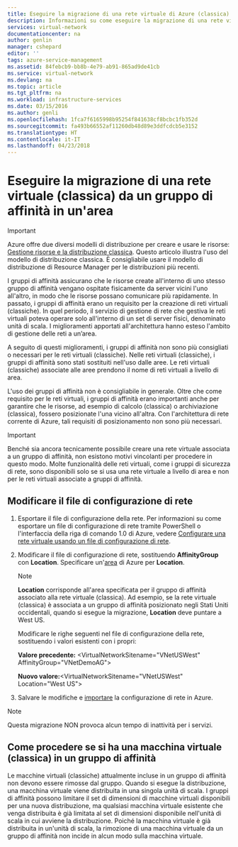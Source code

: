 ```yaml
---
title: Eseguire la migrazione di una rete virtuale di Azure (classica) da un gruppo di affinità in un'area | Microsoft Docs
description: Informazioni su come eseguire la migrazione di una rete virtuale (classica) da un gruppo di affinità in un'area.
services: virtual-network
documentationcenter: na
author: genlin
manager: cshepard
editor: ''
tags: azure-service-management
ms.assetid: 84febcb9-bb8b-4e79-ab91-865ad9de41cb
ms.service: virtual-network
ms.devlang: na
ms.topic: article
ms.tgt_pltfrm: na
ms.workload: infrastructure-services
ms.date: 03/15/2016
ms.author: genli
ms.openlocfilehash: 1fca7f6165998b95254f841638cf8bcbc1fb352d
ms.sourcegitcommit: fa493b66552af11260db48d89e3ddfcdcb5e3152
ms.translationtype: HT
ms.contentlocale: it-IT
ms.lasthandoff: 04/23/2018
---
```

# <a name="migrate-a-virtual-network-classic-from-an-affinity-group-to-a-region"></a>Eseguire la migrazione di una rete virtuale (classica) da un gruppo di affinità in un'area

> [!IMPORTANT]
> Azure offre due diversi modelli di distribuzione per creare e usare le risorse: [Gestione risorse e la distribuzione classica](../resource-manager-deployment-model.md?toc=%2fazure%2fvirtual-network%2ftoc.json). Questo articolo illustra l'uso del modello di distribuzione classica. È consigliabile usare il modello di distribuzione di Resource Manager per le distribuzioni più recenti.

I gruppi di affinità assicurano che le risorse create all'interno di uno stesso gruppo di affinità vengano ospitate fisicamente da server vicini l'uno all'altro, in modo che le risorse possano comunicare più rapidamente. In passato, i gruppi di affinità erano un requisito per la creazione di reti virtuali (classiche). In quel periodo, il servizio di gestione di rete che gestiva le reti virtuali poteva operare solo all'interno di un set di server fisici, denominato unità di scala. I miglioramenti apportati all'architettura hanno esteso l'ambito di gestione delle reti a un’area.

A seguito di questi miglioramenti, i gruppi di affinità non sono più consigliati o necessari per le reti virtuali (classiche). Nelle reti virtuali (classiche), i gruppi di affinità sono stati sostituiti nell'uso dalle aree. Le reti virtuali (classiche) associate alle aree prendono il nome di reti virtuali a livello di area.

L'uso dei gruppi di affinità non è consigliabile in generale. Oltre che come requisito per le reti virtuali, i gruppi di affinità erano importanti anche per garantire che le risorse, ad esempio di calcolo (classica) o archiviazione (classica), fossero posizionate l'una vicino all'altra. Con l'architettura di rete corrente di Azure, tali requisiti di posizionamento non sono più necessari.

> [!IMPORTANT]
> Benché sia ancora tecnicamente possibile creare una rete virtuale associata a un gruppo di affinità, non esistono motivi vincolanti per procedere in questo modo. Molte funzionalità delle reti virtuali, come i gruppi di sicurezza di rete, sono disponibili solo se si usa una rete virtuale a livello di area e non per le reti virtuali associate a gruppi di affinità.
> 
> 

## <a name="edit-the-network-configuration-file"></a>Modificare il file di configurazione di rete

1. Esportare il file di configurazione della rete. Per informazioni su come esportare un file di configurazione di rete tramite PowerShell o l'interfaccia della riga di comando 1.0 di Azure, vedere [Configurare una rete virtuale usando un file di configurazione di rete](virtual-networks-using-network-configuration-file.md#export).
2. Modificare il file di configurazione di rete, sostituendo **AffinityGroup** con **Location**. Specificare un'[area](https://azure.microsoft.com/regions) di Azure per **Location**.
   
   > [!NOTE]
   > **Location** corrisponde all'area specificata per il gruppo di affinità associato alla rete virtuale (classica). Ad esempio, se la rete virtuale (classica) è associata a un gruppo di affinità posizionato negli Stati Uniti occidentali, quando si esegue la migrazione, **Location** deve puntare a West US. 
   > 
   > 
   
    Modificare le righe seguenti nel file di configurazione della rete, sostituendo i valori esistenti con i propri: 
   
    **Valore precedente:** \<VirtualNetworkSitename="VNetUSWest" AffinityGroup="VNetDemoAG"\> 
   
    **Nuovo valore:**\<VirtualNetworkSitename="VNetUSWest" Location="West US"\>
3. Salvare le modifiche e [importare](virtual-networks-using-network-configuration-file.md#import) la configurazione di rete in Azure.

> [!NOTE]
> Questa migrazione NON provoca alcun tempo di inattività per i servizi.
> 
> 

## <a name="what-to-do-if-you-have-a-vm-classic-in-an-affinity-group"></a>Come procedere se si ha una macchina virtuale (classica) in un gruppo di affinità
Le macchine virtuali (classiche) attualmente incluse in un gruppo di affinità non devono essere rimosse dal gruppo. Quando si esegue la distribuzione, una macchina virtuale viene distribuita in una singola unità di scala. I gruppi di affinità possono limitare il set di dimensioni di macchine virtuali disponibili per una nuova distribuzione, ma qualsiasi macchina virtuale esistente che venga distribuita è già limitata al set di dimensioni disponibile nell'unità di scala in cui avviene la distribuzione. Poiché la macchina virtuale è già distribuita in un'unità di scala, la rimozione di una macchina virtuale da un gruppo di affinità non incide in alcun modo sulla macchina virtuale.
